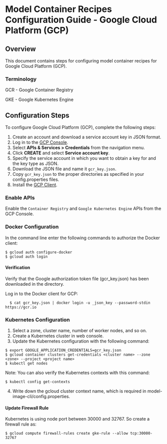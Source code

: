 # Model Container Recipes Configuration Guide - Google Cloud Platform (GCP)

## Overview

This document contains steps for configuring model container recipes for Google Cloud Platform (GCP).

### Terminology
GCR - Google Container Registry

GKE - Google Kubernetes Engine

## Configuration Steps

To configure Google Cloud Platform (GCP), complete the following steps:
1. Create an account and download a service account key in JSON format.
2. Log in to the [GCP Console](https://console.cloud.google.com/). 
3. Select **APIs & Services > Credentials** from the navigation menu.
3. Click **CREATE** and select **Service account key**.
4. Specify the service account in which you want to obtain a key for and the key type as JSON.
5. Download the JSON file and name it `gcr_key.json`.
6. Copy `gcr_key.json` to the proper directories as specified in your config.properties files.
7. Install the [GCP Client](https://cloud.google.com/sdk/docs/#rpm).

### Enable APIs
Enable the `Container Registry` and `Google Kubernetes Engine` APIs from the GCP Console.

### Docker Configuration
In the command line enter the following commands to authorize the Docker client:

```
$ gcloud auth configure-docker
$ gcloud auth login
```

#### Verification
Verify that the Google authorization token file (gcr_key.json) has been downloaded in the directory.

Log in to the Docker client for GCP:

```
  $ cat gcr_key.json | docker login -u _json_key --password-stdin https://gcr.io
```

### Kubernetes Configuration
1. Select a zone, cluster name, number of worker nodes, and so on.
2. Create a Kubernetes cluster in web console.
3. Update the Kubernetes configuration with the following command:
```
$ export GOOGLE_APPLICATION_CREDENTIALS=gcr_key.json
$ gcloud container clusters get-credentials <cluster name> --zone <zone> --project <project name>
$ kubectl get nodes
```
Note: You can also verify the Kubernetes contexts with this command:
```
$ kubectl config get-contexts
```
4. Write down the gcloud cluster context name, which is required in model-image-cli/config.properties.

#### Update Firewall Rule
Kubernetes is using node port between 30000 and 32767. So create a firewall rule as:
```
$ gcloud compute firewall-rules create gke-rule --allow tcp:30000-32767
```
